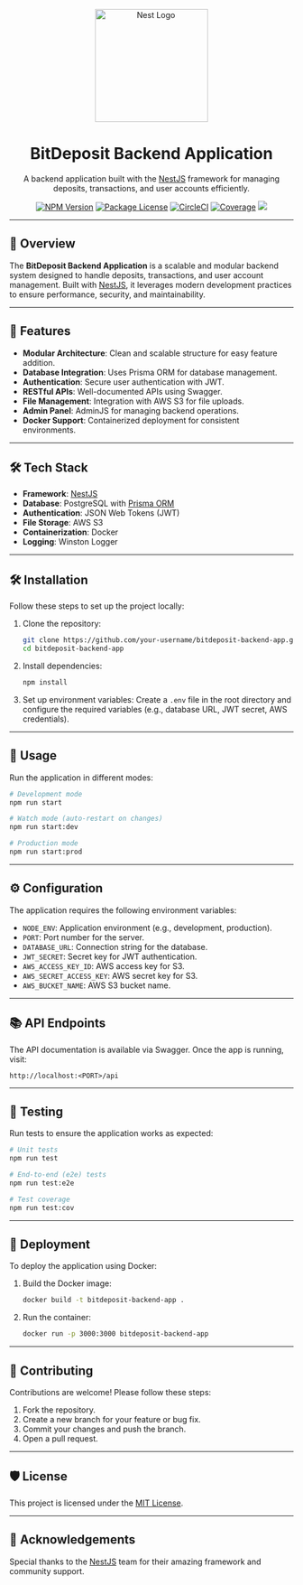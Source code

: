 <p align="center">
  <a href="http://nestjs.com/" target="blank"><img src="https://nestjs.com/img/logo-small.svg" width="200" alt="Nest Logo" /></a>
</p>

<h1 align="center">BitDeposit Backend Application</h1>

<p align="center">
  A backend application built with the <a href="http://nestjs.com/" target="_blank">NestJS</a> framework for managing deposits, transactions, and user accounts efficiently.
</p>

<p align="center">
  <a href="https://www.npmjs.com/~nestjscore" target="_blank"><img src="https://img.shields.io/npm/v/@nestjs/core.svg" alt="NPM Version" /></a>
  <a href="https://www.npmjs.com/~nestjscore" target="_blank"><img src="https://img.shields.io/npm/l/@nestjs/core.svg" alt="Package License" /></a>
  <a href="https://circleci.com/gh/nestjs/nest" target="_blank"><img src="https://img.shields.io/circleci/build/github/nestjs/nest/master" alt="CircleCI" /></a>
  <a href="https://coveralls.io/github/nestjs/nest?branch=master" target="_blank"><img src="https://coveralls.io/repos/github/nestjs/nest/badge.svg?branch=master#9" alt="Coverage" /></a>
  <a href="https://twitter.com/nestframework" target="_blank"><img src="https://img.shields.io/twitter/follow/nestframework.svg?style=social&label=Follow"></a>
</p>

---

## 📖 Overview

The **BitDeposit Backend Application** is a scalable and modular backend system designed to handle deposits, transactions, and user account management. Built with [NestJS](https://nestjs.com/), it leverages modern development practices to ensure performance, security, and maintainability.

---

## 🚀 Features

- **Modular Architecture**: Clean and scalable structure for easy feature addition.
- **Database Integration**: Uses Prisma ORM for database management.
- **Authentication**: Secure user authentication with JWT.
- **RESTful APIs**: Well-documented APIs using Swagger.
- **File Management**: Integration with AWS S3 for file uploads.
- **Admin Panel**: AdminJS for managing backend operations.
- **Docker Support**: Containerized deployment for consistent environments.

---

## 🛠 Tech Stack

- **Framework**: [NestJS](https://nestjs.com/)
- **Database**: PostgreSQL with [Prisma ORM](https://www.prisma.io/)
- **Authentication**: JSON Web Tokens (JWT)
- **File Storage**: AWS S3
- **Containerization**: Docker
- **Logging**: Winston Logger

---

## 🛠 Installation

Follow these steps to set up the project locally:

1. Clone the repository:
   ```bash
   git clone https://github.com/your-username/bitdeposit-backend-app.git
   cd bitdeposit-backend-app
   ```

2. Install dependencies:
   ```bash
   npm install
   ```

3. Set up environment variables:
   Create a `.env` file in the root directory and configure the required variables (e.g., database URL, JWT secret, AWS credentials).

---

## 🚀 Usage

Run the application in different modes:

```bash
# Development mode
npm run start

# Watch mode (auto-restart on changes)
npm run start:dev

# Production mode
npm run start:prod
```

---

## ⚙️ Configuration

The application requires the following environment variables:

- `NODE_ENV`: Application environment (e.g., development, production).
- `PORT`: Port number for the server.
- `DATABASE_URL`: Connection string for the database.
- `JWT_SECRET`: Secret key for JWT authentication.
- `AWS_ACCESS_KEY_ID`: AWS access key for S3.
- `AWS_SECRET_ACCESS_KEY`: AWS secret key for S3.
- `AWS_BUCKET_NAME`: AWS S3 bucket name.

---

## 📚 API Endpoints

The API documentation is available via Swagger. Once the app is running, visit:

```
http://localhost:<PORT>/api
```

---

## 🧪 Testing

Run tests to ensure the application works as expected:

```bash
# Unit tests
npm run test

# End-to-end (e2e) tests
npm run test:e2e

# Test coverage
npm run test:cov
```

---

## 🚀 Deployment

To deploy the application using Docker:

1. Build the Docker image:
   ```bash
   docker build -t bitdeposit-backend-app .
   ```

2. Run the container:
   ```bash
   docker run -p 3000:3000 bitdeposit-backend-app
   ```

---

## 🤝 Contributing

Contributions are welcome! Please follow these steps:

1. Fork the repository.
2. Create a new branch for your feature or bug fix.
3. Commit your changes and push the branch.
4. Open a pull request.

---

## 🛡️ License

This project is licensed under the [MIT License](LICENSE).

---

## 🌟 Acknowledgements

Special thanks to the [NestJS](https://nestjs.com/) team for their amazing framework and community support.